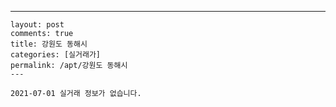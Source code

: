 ---
    layout: post
    comments: true
    title: 강원도 동해시
    categories: [실거래가]
    permalink: /apt/강원도 동해시
    ---

    2021-07-01 실거래 정보가 없습니다.

    